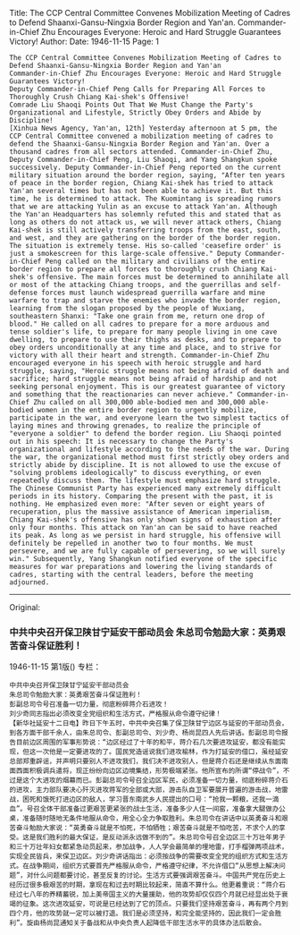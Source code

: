 Title: The CCP Central Committee Convenes Mobilization Meeting of Cadres to Defend Shaanxi-Gansu-Ningxia Border Region and Yan'an. Commander-in-Chief Zhu Encourages Everyone: Heroic and Hard Struggle Guarantees Victory!
Author:
Date: 1946-11-15
Page: 1

    The CCP Central Committee Convenes Mobilization Meeting of Cadres to Defend Shaanxi-Gansu-Ningxia Border Region and Yan'an
    Commander-in-Chief Zhu Encourages Everyone: Heroic and Hard Struggle Guarantees Victory!
    Deputy Commander-in-Chief Peng Calls for Preparing All Forces to Thoroughly Crush Chiang Kai-shek's Offensive!
    Comrade Liu Shaoqi Points Out That We Must Change the Party's Organizational and Lifestyle, Strictly Obey Orders and Abide by Discipline!
    [Xinhua News Agency, Yan'an, 12th] Yesterday afternoon at 5 pm, the CCP Central Committee convened a mobilization meeting of cadres to defend the Shaanxi-Gansu-Ningxia Border Region and Yan'an. Over a thousand cadres from all sectors attended. Commander-in-Chief Zhu, Deputy Commander-in-Chief Peng, Liu Shaoqi, and Yang Shangkun spoke successively. Deputy Commander-in-Chief Peng reported on the current military situation around the border region, saying, "After ten years of peace in the border region, Chiang Kai-shek has tried to attack Yan'an several times but has not been able to achieve it. But this time, he is determined to attack. The Kuomintang is spreading rumors that we are attacking Yulin as an excuse to attack Yan'an. Although the Yan'an Headquarters has solemnly refuted this and stated that as long as others do not attack us, we will never attack others, Chiang Kai-shek is still actively transferring troops from the east, south, and west, and they are gathering on the border of the border region. The situation is extremely tense. His so-called 'ceasefire order' is just a smokescreen for this large-scale offensive." Deputy Commander-in-Chief Peng called on the military and civilians of the entire border region to prepare all forces to thoroughly crush Chiang Kai-shek's offensive. The main forces must be determined to annihilate all or most of the attacking Chiang troops, and the guerrillas and self-defense forces must launch widespread guerrilla warfare and mine warfare to trap and starve the enemies who invade the border region, learning from the slogan proposed by the people of Wuxiang, southeastern Shanxi: "Take one grain from me, return one drop of blood." He called on all cadres to prepare for a more arduous and tense soldier's life, to prepare for many people living in one cave dwelling, to prepare to use their thighs as desks, and to prepare to obey orders unconditionally at any time and place, and to strive for victory with all their heart and strength. Commander-in-Chief Zhu encouraged everyone in his speech with heroic struggle and hard struggle, saying, "Heroic struggle means not being afraid of death and sacrifice; hard struggle means not being afraid of hardship and not seeking personal enjoyment. This is our greatest guarantee of victory and something that the reactionaries can never achieve." Commander-in-Chief Zhu called on all 300,000 able-bodied men and 300,000 able-bodied women in the entire border region to urgently mobilize, participate in the war, and everyone learn the two simplest tactics of laying mines and throwing grenades, to realize the principle of "everyone a soldier" to defend the border region. Liu Shaoqi pointed out in his speech: It is necessary to change the Party's organizational and lifestyle according to the needs of the war. During the war, the organizational method must first strictly obey orders and strictly abide by discipline. It is not allowed to use the excuse of "solving problems ideologically" to discuss everything, or even repeatedly discuss them. The lifestyle must emphasize hard struggle. The Chinese Communist Party has experienced many extremely difficult periods in its history. Comparing the present with the past, it is nothing. He emphasized even more: "After seven or eight years of recuperation, plus the massive assistance of American imperialism, Chiang Kai-shek's offensive has only shown signs of exhaustion after only four months. This attack on Yan'an can be said to have reached its peak. As long as we persist in hard struggle, his offensive will definitely be repelled in another two to four months. We must persevere, and we are fully capable of persevering, so we will surely win." Subsequently, Yang Shangkun notified everyone of the specific measures for war preparations and lowering the living standards of cadres, starting with the central leaders, before the meeting adjourned.



<hr /> 

Original: 


### 中共中央召开保卫陕甘宁延安干部动员会  朱总司令勉励大家：英勇艰苦奋斗保证胜利！

1946-11-15
第1版()
专栏：

    中共中央召开保卫陕甘宁延安干部动员会
    朱总司令勉励大家：英勇艰苦奋斗保证胜利！
    彭副总司令号召准备一切力量，彻底粉碎蒋介石进攻！
    刘少奇同志指出必须改变全党组织和生活方式，严格服从命令遵守纪律！
    【新华社延安十二日电】昨日下午五时，中共中央召集了保卫陕甘宁边区与延安的干部动员会，到各方面干部千余人，由朱总司令、彭副总司令、刘少奇、杨尚昆四人先后讲话。彭副总司令报告目前边区周围的军事形势说：“边区经过了十年的和平，蒋介石几次要进攻延安，都没有能实现，但这一次他是一定要进攻的了。国民党造谣说我们进攻榆林，作为打延安的借口，虽经延安总部郑重辟谣，并声明只要别人不进攻我们，我们决不进攻别人，但是蒋介石还是继续从东面南面西面积极调兵遣将，现正纷纷向边区边境集结，形势极端紧张。他所宣布的所谓“停战令”，不过是这个大进攻的烟幕而已。彭副总司令号召全边区军民，必须准备一切力量，彻底粉碎蒋介石的进攻，主力部队要决心歼灭进攻蒋军的全部或大部，游击队自卫军要展开普遍的游击战，地雷战，困死和饿死打进边区的敌人，学习晋东南武乡人民提出的口号：“抢我一颗粮，还我一滴血”。号召全体干部准备过更艰苦更紧张的战士生活，准备多少人住一间窑，准备拿大腿做办公桌，准备随时随地无条件地服从命令，用全心全力争取胜利。朱总司令在讲话中以英勇奋斗和艰苦奋斗勉励大家说：“英勇奋斗就是不怕死，不怕牺牲；艰苦奋斗就是不怕吃苦，不求个人的享受。这是我们胜利的最大保证，是反动派永远做不到的”。朱总司令号召全边区三十万壮年男子和三十万壮年妇女都紧急动员起来，参加战争，人人学会最简单的埋地雷，打手榴弹两项战术，实现全民皆兵，来保卫边区。刘少奇讲话指出：必须按战争的需要改变全党的组织方式和生活方式。在战争期间，组织方式要首先严格服从命令，严格遵守纪律，不允许借口“从思想上解决问题”，对什么问题都要讨论，甚至反复的讨论。生活方式要强调艰苦奋斗。中国共产党在历史上经历过很多极艰苦的时期，拿现在和过去时期比较起来，简直不算什么。他更着重说：“蒋介石经过七八年的养精蓄锐，加上美帝国主义的大量援助，他的攻势却仅仅四个月就已经显出处于衰竭的征象。这次进攻延安，可说是已经达到了它的顶点。只要我们坚持艰苦奋斗，再有两个月到四个月，他的攻势就一定可以被打退。我们是必须坚持，和完全能坚持的，因此我们一定会胜利”。旋由杨尚昆通知关于备战和从中央负责人起降低干部生活水平的具体办法后散会。
